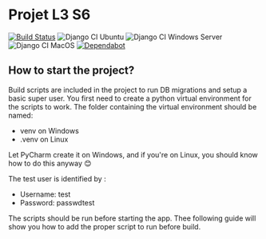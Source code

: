 # Projet L3 S6
[![Build Status](https://travis-ci.com/tag166tt/l3_s6_projet_bdd_api.svg?token=hfWoGD6NjtKs6Vbqwnfs&branch=master)](https://travis-ci.com/tag166tt/l3_s6_projet_bdd_api)
![Django CI Ubuntu](https://github.com/tag166tt/l3_s6_projet_bdd_api/workflows/Django%20CI%20Ubuntu/badge.svg?branch=master)
![Django CI Windows Server](https://github.com/tag166tt/l3_s6_projet_bdd_api/workflows/Django%20CI%20Windows%20Server/badge.svg?branch=master)
![Django CI MacOS](https://github.com/tag166tt/l3_s6_projet_bdd_api/workflows/Django%20CI%20MacOS/badge.svg?branch=master)
[![Dependabot](https://badgen.net/badge/Dependabot/enabled/green?icon=dependabot)](https://dependabot.com/)

## How to start the project?
Build scripts are included in the project to run DB migrations and setup a basic super user. You first need to create a python virtual environment for the scripts to work.
The folder containing the virtual environment should be named:
- venv on Windows
- .venv on Linux

Let PyCharm create it on Windows, and if you're on Linux, you should know how to do this anyway 😊

The test user is identified by :
- Username: test
- Password: passwdtest

The scripts should be run before starting the app. Thee following guide will show you how to add the proper script to run before build.
